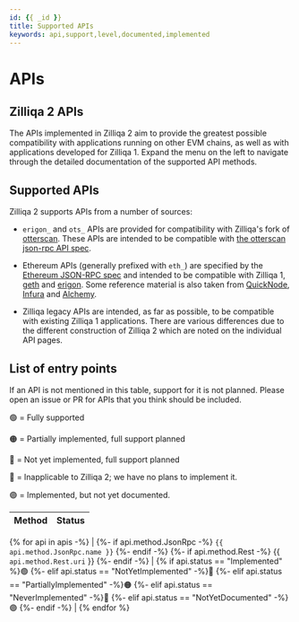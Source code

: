 ```yaml
---
id: {{ _id }}
title: Supported APIs
keywords: api,support,level,documented,implemented
---
```


# APIs

## Zilliqa 2 APIs

The APIs implemented in Zilliqa 2 aim to provide the greatest possible compatibility with applications running on other EVM chains, as well as with applications developed for Zilliqa 1. Expand the menu on the left to navigate through the detailed documentation of the supported API methods.

## Supported APIs

Zilliqa 2 supports APIs from a number of sources:

 * `erigon_` and `ots_` APIs are provided for compatibility with
   Zilliqa's fork of
   [otterscan](https://github.com/Zilliqa/otterscan). These APIs are
   intended to be compatible with [the otterscan json-rpc API
   spec](https://github.com/otterscan/otterscan/blob/develop/docs/custom-jsonrpc.md).

 * Ethereum APIs (generally prefixed with `eth_`) are specified by the
   [Ethereum JSON-RPC
   spec](https://ethereum.github.io/execution-apis/api-documentation/)
   and intended to be compatible with Zilliqa 1,
   [geth](https://geth.ethereum.org/) and
   [erigon](https://erigon.tech/).  Some reference material is also
   taken from [QuickNode](https://www.quicknode.com/docs/ethereum),
   [Infura](https://docs.infura.io/) and
   [Alchemy](https://docs.alchemy.com/reference).

  * Zilliqa legacy APIs are intended, as far as possible, to be compatible
    with existing Zilliqa 1 applications. There are various
    differences due to the different construction of Zilliqa 2 which
    are noted on the individual API pages.

## List of entry points

If an API is not mentioned in this table, support for it is not planned.
Please open an issue or PR for APIs that you think should be included.

🟢 = Fully supported

🟠 = Partially implemented, full support planned

🔴 = Not yet implemented, full support planned

🔵 = Inapplicable to Zilliqa 2; we have no plans to implement it.

🟣 = Implemented, but not yet documented.



| Method                                    | Status                                          |
| ----------------------------------------- | ----------------------------------------------- |
{% for api in apis -%}
| {%- if api.method.JsonRpc -%}
`{{ api.method.JsonRpc.name }}`
{%- endif -%}
{%- if api.method.Rest -%}
{{ `api.method.Rest.uri` }}
{%- endif -%}                               | {% if api.status == "Implemented" %}🟢
{%- elif api.status == "NotYetImplemented" -%}🔴
{%- elif api.status == "PartiallyImplemented" -%}🟠
{%- elif api.status == "NeverImplemented" -%}🔵
{%- elif api.status == "NotYetDocumented" -%}🟣
{%- endif -%}           |
{% endfor %}

